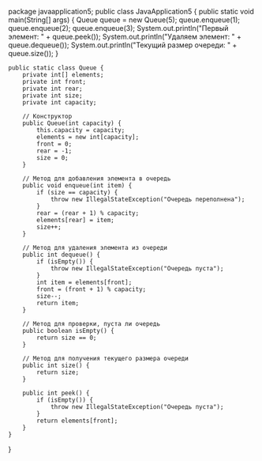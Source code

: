 package javaapplication5;
public class JavaApplication5 {
    public static void main(String[] args) {
        Queue queue = new Queue(5);
        queue.enqueue(1);
        queue.enqueue(2);
        queue.enqueue(3);
        System.out.println("Первый элемент: " + queue.peek());
        System.out.println("Удаляем элемент: " + queue.dequeue()); 
        System.out.println("Текущий размер очереди: " + queue.size()); 
    }

    public static class Queue {
        private int[] elements; 
        private int front;      
        private int rear;       
        private int size;       
        private int capacity;   

        // Конструктор
        public Queue(int capacity) {
            this.capacity = capacity;
            elements = new int[capacity];
            front = 0;
            rear = -1;
            size = 0;
        }

        // Метод для добавления элемента в очередь
        public void enqueue(int item) {
            if (size == capacity) {
                throw new IllegalStateException("Очередь переполнена");
            }
            rear = (rear + 1) % capacity; 
            elements[rear] = item;
            size++;
        }

        // Метод для удаления элемента из очереди
        public int dequeue() {
            if (isEmpty()) {
                throw new IllegalStateException("Очередь пуста");
            }
            int item = elements[front];
            front = (front + 1) % capacity;
            size--;
            return item;
        }

        // Метод для проверки, пуста ли очередь
        public boolean isEmpty() {
            return size == 0;
        }

        // Метод для получения текущего размера очереди
        public int size() {
            return size;
        }

        public int peek() {
            if (isEmpty()) {
                throw new IllegalStateException("Очередь пуста");
            }
            return elements[front];
        }
    }
}

